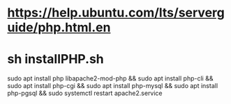 # https://help.ubuntu.com/lts/serverguide/php.html.en
# sh installPHP.sh

  sudo apt install php libapache2-mod-php && sudo apt install php-cli && sudo apt install php-cgi && sudo apt install php-mysql && sudo apt install php-pgsql && sudo systemctl restart apache2.service 
